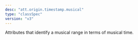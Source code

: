 ```yaml
---
desc: "att.origin.timestamp.musical"
type: "classSpec"
version: "v3"
---
```


Attributes that identify a musical range in terms of musical time.